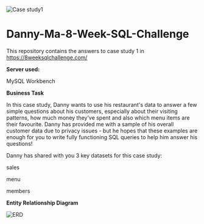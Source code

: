 ![Case study1](https://github.com/user-attachments/assets/e7a1429a-7fd6-4c60-9eeb-5607f29bde02)
# Danny-Ma-8-Week-SQL-Challenge
This repository contains the answers to case study 1 in https://8weeksqlchallenge.com/

**Server used:**

MySQL Workbench

**Business Task**

In this case study, Danny wants to use his restaurant's data to answer a few simple questions about his customers, especially about their visiting patterns, how much money they’ve spent and also which menu items are their favourite.
Danny has provided me with a sample of his overall customer data due to privacy issues - but he hopes that these examples are enough for you to write fully functioning SQL queries to help him answer his questions!

Danny has shared with you 3 key datasets for this case study:

sales

menu

members

**Entity Relationship Diagram**

![ERD](https://github.com/user-attachments/assets/c1ba11ff-378d-4ded-a8d5-fa91ca6d2d3d)
